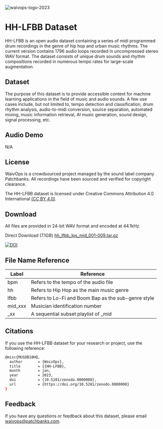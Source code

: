 
![waivops-logo-2023](https://user-images.githubusercontent.com/115654234/213008369-a3a3cc5b-498d-47ea-bd36-4569ce6c4e51.png)
# HH-LFBB Dataset
HH-LFBB is an open audio dataset containing a series of midi programmed drum recordings in the genre of hip hop and urban music rhythms. The current version contains 1796 audio loops recorded in uncompressed stereo WAV format. The dataset consists of unique drum sounds and rhythm compositions recorded in numerous tempo rates for large-scale augmentation.
## Dataset

The purpose of this dataset is to provide accessible content for machine learning applications in the field of music and audio sounds. A few use cases include, but not limited to, tempo detection and classification, drum rhythm analysis, audio-to-midi conversion, source separation, automated mixing, music information retrieval, AI music generation, sound design, signal processing, etc.


## Audio Demo

N/A


## License

WaivOps is a crowdsourced project managed by the sound label company Patchbanks. All recordings have been sourced and verified for copyright clearance.

The HH-LFBB dataset is licensed under Creative Commons Attribution 4.0 International [(CC BY 4.0)](https://creativecommons.org/licenses/by/4.0/).
## Download

All files are provided in 24-bit WAV format and encoded at 44.1kHz.

Direct Download (7.1GB) [hh_lfbb_lps_mid_001-009.tar.gz](https://linktodocumentation)

[![DOI](https://zenodo.org/badge/DOI/10.5281/zenodo.7523435.svg)](https://doi.org/10.5281/zenodo.7523435)
## File Name Reference

| Label             | Reference                                                                |
| ----------------- | ------------------------------------------------------------------ |
| bpm  |Refers to the tempo of the audio file|
| hh |Refers to Hip Hop as the main music genre|
| lfbb |Refers to Lo-Fi and Boom Bap as the sub-genre style|
| mid_xxx |Musician identification number|
| _xx |A sequential subset playlist of _mid|
## Citations

If you use the HH-LFBB dataset for your research or project, use the following reference:
```bash
@misc{MUSDB18HQ,
  author       = {WaivOps},
  title        = {{HH-LFBB},
  month        = jan,
  year         = 2023,
  doi          = {10.5281/zenodo.0000000},
  url          = {https://doi.org/10.5281/zenodo.0000000}
}
```


## Feedback

If you have any questions or feedback about this dataset, please email waivops@patchbanks.com.

